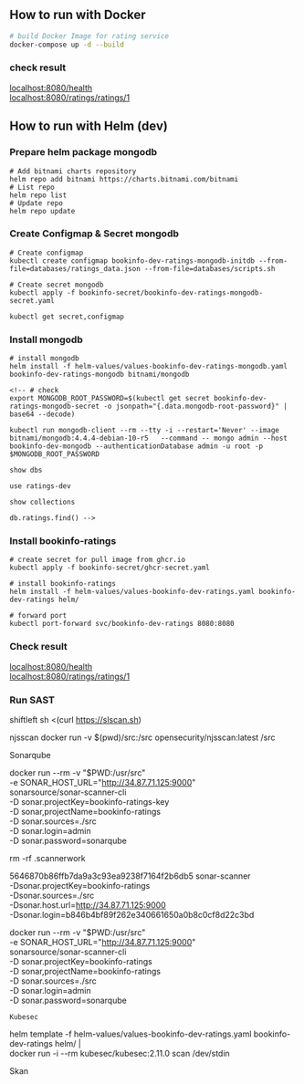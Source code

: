 ## How to run with Docker

```bash
# build Docker Image for rating service
docker-compose up -d --build

```
### check result

[localhost:8080/health](http://localhost:8080/health)  
[localhost:8080/ratings/ratings/1](http://localhost:8080/ratings/ratings/1)

## How to run with Helm (dev)

### Prepare helm package mongodb
```console
# Add bitnami charts repository
helm repo add bitnami https://charts.bitnami.com/bitnami
# List repo
helm repo list
# Update repo
helm repo update

```
### Create Configmap & Secret mongodb

```console
# Create configmap
kubectl create configmap bookinfo-dev-ratings-mongodb-initdb --from-file=databases/ratings_data.json --from-file=databases/scripts.sh

# Create secret mongodb 
kubectl apply -f bookinfo-secret/bookinfo-dev-ratings-mongodb-secret.yaml

kubectl get secret,configmap

```
### Install mongodb

```console
# install mongodb
helm install -f helm-values/values-bookinfo-dev-ratings-mongodb.yaml bookinfo-dev-ratings-mongodb bitnami/mongodb

<!-- # check
export MONGODB_ROOT_PASSWORD=$(kubectl get secret bookinfo-dev-ratings-mongodb-secret -o jsonpath="{.data.mongodb-root-password}" | base64 --decode)

kubectl run mongodb-client --rm --tty -i --restart='Never' --image bitnami/mongodb:4.4.4-debian-10-r5   --command -- mongo admin --host bookinfo-dev-mongodb --authenticationDatabase admin -u root -p $MONGODB_ROOT_PASSWORD

show dbs

use ratings-dev

show collections

db.ratings.find() -->

```
### Install bookinfo-ratings

```console
# create secret for pull image from ghcr.io
kubectl apply -f bookinfo-secret/ghcr-secret.yaml

# install bookinfo-ratings
helm install -f helm-values/values-bookinfo-dev-ratings.yaml bookinfo-dev-ratings helm/

# forward port
kubectl port-forward svc/bookinfo-dev-ratings 8080:8080

```
### Check result

[localhost:8080/health](http://127.0.0.1:8080/health)  
[localhost:8080/ratings/ratings/1](http://localhost:8080/ratings/ratings/1)

### Run SAST
shiftleft
sh <(curl https://slscan.sh)

njsscan
docker run -v $(pwd)/src:/src opensecurity/njsscan:latest /src

Sonarqube

docker run --rm -v "$PWD:/usr/src" \
    -e SONAR_HOST_URL="http://34.87.71.125:9000" \
    sonarsource/sonar-scanner-cli \
    -D sonar.projectKey=bookinfo-ratings-key \
    -D sonar,projectName=bookinfo-ratings \
    -D sonar.sources=./src \
    -D sonar.login=admin \
    -D sonar.password=sonarqube

rm -rf .scannerwork


5646870b86ffb7da9a3c93ea9238f7164f2b6db5
sonar-scanner \
  -Dsonar.projectKey=bookinfo-ratings \
  -Dsonar.sources=./src \
  -Dsonar.host.url=http://34.87.71.125:9000 \
  -Dsonar.login=b846b4bf89f262e340661650a0b8c0cf8d22c3bd

  docker run --rm -v "$PWD:/usr/src" \
    -e SONAR_HOST_URL="http://34.87.71.125:9000" \
    sonarsource/sonar-scanner-cli \
    -D sonar.projectKey=bookinfo-ratings\
    -D sonar,projectName=bookinfo-ratings \
    -D sonar.sources=./src \
    -D sonar.login=admin \
    -D sonar.password=sonarqube


    Kubesec

helm template -f helm-values/values-bookinfo-dev-ratings.yaml bookinfo-dev-ratings helm/ | \
docker run -i --rm kubesec/kubesec:2.11.0 scan /dev/stdin

Skan